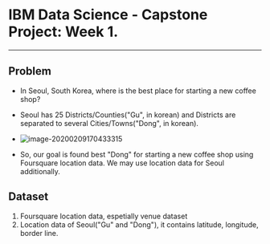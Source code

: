 # IBM Data Science - Capstone Project: Week 1.

---

## Problem

- In Seoul, South Korea, where is the best place for starting a new coffee shop?
- Seoul has 25 Districts/Counties("Gu", in korean) and Districts are separated to several Cities/Towns("Dong", in korean).
- ![image-20200209170433315](C:\Users\jaecheol.hwang\AppData\Roaming\Typora\typora-user-images\image-20200209170433315.png)

- So, our goal is found best "Dong" for starting a new coffee shop using Foursquare location data. We may use location data for Seoul additionally.

## Dataset

1. Foursquare location data, espetially venue dataset
2. Location data of Seoul("Gu" and "Dong"), it contains latitude, longitude, border line. 